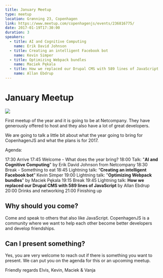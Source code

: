 ```yaml
---
title: January Meetup
type: meetup
location: Grønning 23, Copenhagen
link: https://www.meetup.com/copenhagenjs/events/236816775/
date: 2017-01-19T17:30:00
duration: 3
speakers:
  - title: AI and Cognitive Computing
    name: Erik David Johnson
  - title: Creating an intelligent Facebook bot
    name: Kevin Simper
  - title: Optimizing Webpack bundles
    name: Maciek Pękala
  - title: How we replaced our Drupal CMS with 589 lines of JavaScript
    name: Allan Ebdrup
---
```


# January Meetup


<img src="https://i.imgur.com/HFLtEjg.png" />

First meetup of the year and it is going to be at Netcompany. They have generously offered to host and they also have a lot of great developers.

We are going to talk a little bit about what the year going to bring for CopenhagenJS and what the plans is for 2017.

Agenda:

17:30 Arrive
17:45 Welcome - What does the year bring?
18:00 Talk: "<b>AI and Cognitive Computing</b>" by Erik David Johnson from Netcompany
18:30 Break - Something to eat
18:45 Lightning talk: “<b>Creating an intelligent Facebook bot</b>” Kevin Simper
19:00 Lightning talk: "<b>Optimizing Webpack bundles</b>" by Maciek Pękala
19:15 Break
19:45 Lightning talk: <b>How we replaced our Drupal CMS with 589 lines of JavaScript</b> by Allan Ebdrup
20:00 Drinks and networking
21:00 Finishing up

## <b>Why should you come? </b>
Come and speak to others that also like JavaScript. CopenhagenJS is a community where we want to help each other become better developers and develop friendships.

## <b>Can I present something? </b>
Yes, you are very welcome to reach out if there is something you want to present. We can put you on the agenda for this or an upcoming meetup.

Friendly regards
Elvis, Kevin, Maciek &amp; Vanja
